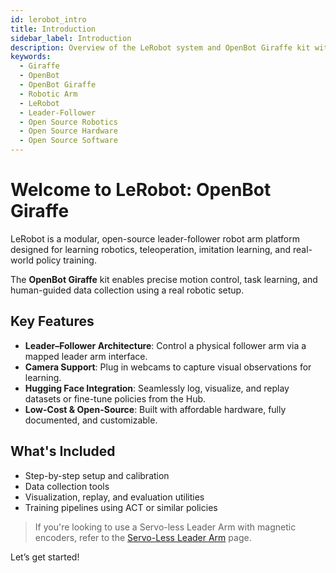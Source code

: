 ```yaml
---
id: lerobot_intro
title: Introduction
sidebar_label: Introduction
description: Overview of the LeRobot system and OpenBot Giraffe kit with modular leader-follower design.
keywords:
  - Giraffe
  - OpenBot
  - OpenBot Giraffe
  - Robotic Arm
  - LeRobot
  - Leader-Follower
  - Open Source Robotics
  - Open Source Hardware
  - Open Source Software
---
```


<!-- @format -->

# Welcome to LeRobot: OpenBot Giraffe

LeRobot is a modular, open-source leader-follower robot arm platform designed for learning robotics, teleoperation, imitation learning, and real-world policy training.

The **OpenBot Giraffe** kit enables precise motion control, task learning, and human-guided data collection using a real robotic setup.

## Key Features

- **Leader–Follower Architecture**: Control a physical follower arm via a mapped leader arm interface.
- **Camera Support**: Plug in webcams to capture visual observations for learning.
- **Hugging Face Integration**: Seamlessly log, visualize, and replay datasets or fine-tune policies from the Hub.
- **Low-Cost & Open-Source**: Built with affordable hardware, fully documented, and customizable.

## What's Included

- Step-by-step setup and calibration
- Data collection tools
- Visualization, replay, and evaluation utilities
- Training pipelines using ACT or similar policies

> If you're looking to use a Servo-less Leader Arm with magnetic encoders, refer to the [Servo-Less Leader Arm](./Servo-Less-Leader) page.

Let’s get started!

